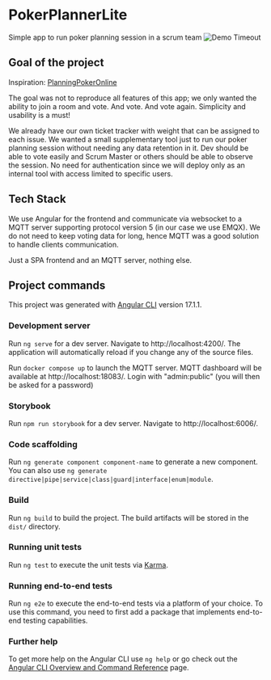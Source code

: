 # PokerPlannerLite

Simple app to run poker planning session in a scrum team
![Demo Timeout](docs/demo.gif)

## Goal of the project

Inspiration: [PlanningPokerOnline](https://planningpokeronline.com/)

The goal was not to reproduce all features of this app;
we only wanted the ability to join a room and vote.
And vote. And vote again.
Simplicity and usability is a must!

We already have our own ticket tracker with weight that can be assigned to each issue.
We wanted a small supplementary tool just to run our poker planning session without needing any data retention in it.
Dev should be able to vote easily and Scrum Master or others should be able to observe the session.
No need for authentication since we will deploy only as an internal tool with access limited to specific users.

## Tech Stack

We use Angular for the frontend and communicate via websocket to a MQTT server supporting protocol version 5 (in our case we use EMQX).
We do not need to keep voting data for long, hence MQTT was a good solution to handle clients communication.

Just a SPA frontend and an MQTT server, nothing else.

## Project commands

This project was generated with [Angular CLI](https://github.com/angular/angular-cli) version 17.1.1.

### Development server

Run `ng serve` for a dev server.
Navigate to http://localhost:4200/. The application will automatically reload if you change any of the source files.

Run `docker compose up` to launch the MQTT server.
MQTT dashboard will be available at http://localhost:18083/.
Login with "admin:public" (you will then be asked for a password)

### Storybook

Run `npm run storybook` for a dev server. Navigate to http://localhost:6006/.

### Code scaffolding

Run `ng generate component component-name` to generate a new component. You can also use `ng generate directive|pipe|service|class|guard|interface|enum|module`.

### Build

Run `ng build` to build the project. The build artifacts will be stored in the `dist/` directory.

### Running unit tests

Run `ng test` to execute the unit tests via [Karma](https://karma-runner.github.io).

### Running end-to-end tests

Run `ng e2e` to execute the end-to-end tests via a platform of your choice. To use this command, you need to first add a package that implements end-to-end testing capabilities.

### Further help

To get more help on the Angular CLI use `ng help` or go check out the [Angular CLI Overview and Command Reference](https://angular.io/cli) page.
